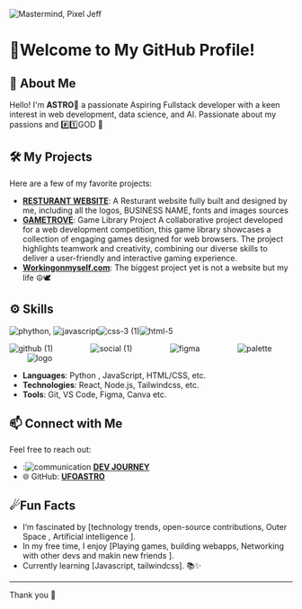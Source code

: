 ![Mastermind, Pixel Jeff](https://github.com/user-attachments/assets/a2fee120-e94f-4c25-a367-ac3bfa3b631f)

# 🌌Welcome to My GitHub Profile!


## 🚀 About Me

Hello! I'm **ASTRO🌠** a passionate Aspiring Fullstack developer with a keen interest in web development, data science, and AI. 
Passionate about my passions and #️⃣1️⃣GOD 🙏

## 🛠️ My Projects

Here are a few of my favorite projects:

- **[RESTURANT WEBSITE](https://jays-burger-project.vercel.app/)**: A Resturant website fully built and designed by me, including all the logos, BUSINESS NAME, fonts and images sources 
- **[GAMETROVE](https://gametrove.vercel.app/)**: Game Library Project
A collaborative project developed for a web development competition, this game library showcases a collection of engaging games designed for web browsers. The project highlights teamwork and creativity, combining our diverse skills to deliver a user-friendly and interactive gaming experience.
- **[Workingonmyself.com](#)**: The biggest project yet is not a website but my life ☮🕊

## ⚙️ Skills
![phython](https://github.com/user-attachments/assets/0ebd2fa1-df40-494f-adc1-34fb340bfbd2), ![javascript](https://github.com/user-attachments/assets/1219d2a5-674b-46b7-b0d9-b9d5bce7a670)![css-3 (1)](https://github.com/user-attachments/assets/b622fcb6-181d-4ee5-b0ec-8caa3a800003)![html-5](https://github.com/user-attachments/assets/5b25e0c3-0d34-49ea-b97a-abb948025345)

![github (1)](https://github.com/user-attachments/assets/1858904e-1d0a-45a8-8a78-349c67bb753e) &nbsp; &nbsp;  &nbsp; &nbsp;  &nbsp; &nbsp;  &nbsp; &nbsp; 
![social (1)](https://github.com/user-attachments/assets/bfd9dbdf-5965-4ce7-98fd-b014f471e5a2) &nbsp; &nbsp;  &nbsp; &nbsp;  &nbsp; &nbsp;  &nbsp; &nbsp; 
![figma](https://github.com/user-attachments/assets/63936328-f459-4041-9035-5fbd7907d4f7) &nbsp; &nbsp;  &nbsp; &nbsp;  &nbsp; &nbsp;  &nbsp; &nbsp; 
![palette](https://github.com/user-attachments/assets/94a20295-9004-48f9-80c2-4f1188b0593d) &nbsp; &nbsp;  &nbsp; &nbsp;  &nbsp; &nbsp;  &nbsp; &nbsp; 
![logo](https://github.com/user-attachments/assets/3a4d7db5-7b48-4e36-84e2-f129d98771ba)


- **Languages**: Python , JavaScript, HTML/CSS, etc.
- **Technologies**: React, Node.js, Tailwindcss, etc.
- **Tools**: Git, VS Code, Figma, Canva etc.

## 📫 Connect with Me

Feel free to reach out:
- :![communication](https://github.com/user-attachments/assets/99bfe483-3e30-44b9-86c8-f35a6bc4cc03)
 [**DEV JOURNEY**](https://discord.gg/d8y5qD4uA2)
- 🌐 GitHub: [**UFOASTRO**](https://github.com/UFOASTRO)
## ☄Fun Facts

- I’m fascinated by [technology trends, open-source contributions, Outer Space , Artificial intelligence ].
- In my free time, I enjoy [Playing games, building webapps, Networking with other devs and makin new friends ].
- Currently learning [Javascript, tailwindcss]. 📚✨

---
Thank you 👾
